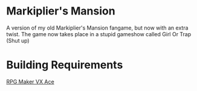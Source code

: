 # Markiplier's Mansion
A version of my old Markiplier's Mansion fangame, but now with an extra twist. The game now takes place in a stupid gameshow called Girl Or Trap (Shut up)

# Building Requirements

[RPG Maker VX Ace](https://store.steampowered.com/app/220700)
